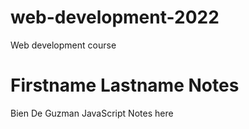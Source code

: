 # web-development-2022
Web development course 

# Firstname Lastname Notes
Bien De Guzman
JavaScript
Notes here
